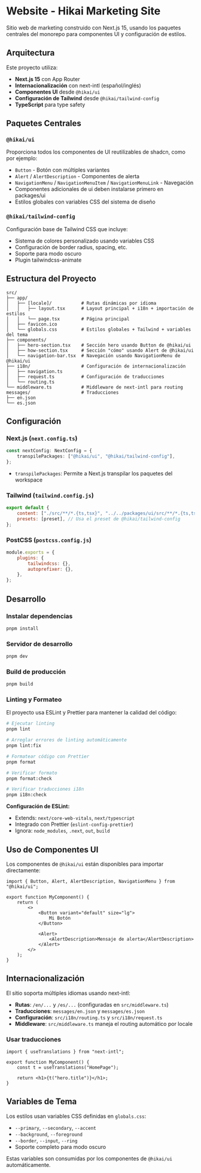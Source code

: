 # Website - Hikai Marketing Site

Sitio web de marketing construido con Next.js 15, usando los paquetes centrales del monorepo para componentes UI y configuración de estilos.

## Arquitectura

Este proyecto utiliza:

- **Next.js 15** con App Router
- **Internacionalización** con next-intl (español/inglés)
- **Componentes UI** desde `@hikai/ui`
- **Configuración de Tailwind** desde `@hikai/tailwind-config`
- **TypeScript** para type safety

## Paquetes Centrales

### `@hikai/ui`

Proporciona todos los componentes de UI reutilizables de shadcn, como por ejemplo:

- `Button` - Botón con múltiples variantes
- `Alert` / `AlertDescription` - Componentes de alerta
- `NavigationMenu` / `NavigationMenuItem` / `NavigationMenuLink` - Navegación
- Componentes adicionales de ui deben instalarse primero en packages/ui
- Estilos globales con variables CSS del sistema de diseño

### `@hikai/tailwind-config`

Configuración base de Tailwind CSS que incluye:

- Sistema de colores personalizado usando variables CSS
- Configuración de border radius, spacing, etc.
- Soporte para modo oscuro
- Plugin tailwindcss-animate

## Estructura del Proyecto

```
src/
├── app/
│   ├── [locale]/           # Rutas dinámicas por idioma
│   │   ├── layout.tsx      # Layout principal + i18n + importación de estilos
│   │   └── page.tsx        # Página principal
│   ├── favicon.ico
│   └── globals.css         # Estilos globales + Tailwind + variables del tema
├── components/
│   ├── hero-section.tsx    # Sección hero usando Button de @hikai/ui
│   ├── how-section.tsx     # Sección "cómo" usando Alert de @hikai/ui
│   └── navigation-bar.tsx  # Navegación usando NavigationMenu de @hikai/ui
├── i18n/                   # Configuración de internacionalización
│   ├── navigation.ts
│   ├── request.ts          # Configuración de traducciones
│   └── routing.ts
└── middleware.ts           # Middleware de next-intl para routing
messages/                   # Traducciones
├── en.json
└── es.json
```

## Configuración

### Next.js (`next.config.ts`)

```typescript
const nextConfig: NextConfig = {
	transpilePackages: ["@hikai/ui", "@hikai/tailwind-config"],
};
```

- `transpilePackages`: Permite a Next.js transpilar los paquetes del workspace

### Tailwind (`tailwind.config.js`)

```javascript
export default {
	content: ["./src/**/*.{ts,tsx}", "../../packages/ui/src/**/*.{ts,tsx}"],
	presets: [preset], // Usa el preset de @hikai/tailwind-config
};
```

### PostCSS (`postcss.config.js`)

```javascript
module.exports = {
	plugins: {
		tailwindcss: {},
		autoprefixer: {},
	},
};
```

## Desarrollo

### Instalar dependencias

```bash
pnpm install
```

### Servidor de desarrollo

```bash
pnpm dev
```

### Build de producción

```bash
pnpm build
```

### Linting y Formateo

El proyecto usa ESLint y Prettier para mantener la calidad del código:

```bash
# Ejecutar linting
pnpm lint

# Arreglar errores de linting automáticamente
pnpm lint:fix

# Formatear código con Prettier
pnpm format

# Verificar formato
pnpm format:check

# Verificar traducciones i18n
pnpm i18n:check
```

**Configuración de ESLint:**

- Extends: `next/core-web-vitals`, `next/typescript`
- Integrado con Prettier (`eslint-config-prettier`)
- Ignora: `node_modules`, `.next`, `out`, `build`

## Uso de Componentes UI

Los componentes de `@hikai/ui` están disponibles para importar directamente:

```tsx
import { Button, Alert, AlertDescription, NavigationMenu } from "@hikai/ui";

export function MyComponent() {
	return (
		<>
			<Button variant="default" size="lg">
				Mi Botón
			</Button>

			<Alert>
				<AlertDescription>Mensaje de alerta</AlertDescription>
			</Alert>
		</>
	);
}
```

## Internacionalización

El sitio soporta múltiples idiomas usando next-intl:

- **Rutas**: `/en/...` y `/es/...` (configuradas en `src/middleware.ts`)
- **Traducciones**: `messages/en.json` y `messages/es.json`
- **Configuración**: `src/i18n/routing.ts` y `src/i18n/request.ts`
- **Middleware**: `src/middleware.ts` maneja el routing automático por locale

### Usar traducciones

```tsx
import { useTranslations } from "next-intl";

export function MyComponent() {
	const t = useTranslations("HomePage");

	return <h1>{t("hero.title")}</h1>;
}
```

## Variables de Tema

Los estilos usan variables CSS definidas en `globals.css`:

- `--primary`, `--secondary`, `--accent`
- `--background`, `--foreground`
- `--border`, `--input`, `--ring`
- Soporte completo para modo oscuro

Estas variables son consumidas por los componentes de `@hikai/ui` automáticamente.
